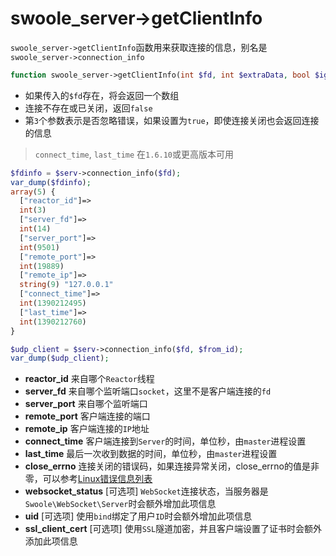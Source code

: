 # swoole_server->getClientInfo

 `swoole_server->getClientInfo`函数用来获取连接的信息，别名是`swoole_server->connection_info`

```php
function swoole_server->getClientInfo(int $fd, int $extraData, bool $ignoreError = false)
```

* 如果传入的`$fd`存在，将会返回一个数组
* 连接不存在或已关闭，返回`false`
* 第`3`个参数表示是否忽略错误，如果设置为`true`，即使连接关闭也会返回连接的信息

> `connect_time`, `last_time` 在`1.6.10`或更高版本可用   

```php
$fdinfo = $serv->connection_info($fd);
var_dump($fdinfo);
array(5) {
  ["reactor_id"]=>
  int(3)
  ["server_fd"]=>
  int(14)
  ["server_port"]=>
  int(9501)
  ["remote_port"]=>
  int(19889)
  ["remote_ip"]=>
  string(9) "127.0.0.1"
  ["connect_time"]=>
  int(1390212495)
  ["last_time"]=>
  int(1390212760)
}

$udp_client = $serv->connection_info($fd, $from_id);
var_dump($udp_client);
```

* __reactor_id__ 来自哪个`Reactor`线程
* __server_fd__ 来自哪个监听端口`socket`，这里不是客户端连接的`fd`
* __server_port__ 来自哪个监听端口
* __remote_port__ 客户端连接的端口
* __remote_ip__ 客户端连接的`IP`地址
* __connect_time__ 客户端连接到`Server`的时间，单位秒，由`master`进程设置
* __last_time__ 最后一次收到数据的时间，单位秒，由`master`进程设置
* __close_errno__ 连接关闭的错误码，如果连接异常关闭，close_errno的值是非零，可以参考[Linux错误信息列表](https://wiki.swoole.com/wiki/page/172.html)
* __websocket_status__ [可选项] `WebSocket`连接状态，当服务器是`Swoole\WebSocket\Server`时会额外增加此项信息
* __uid__ [可选项] 使用`bind`绑定了用户`ID`时会额外增加此项信息
* __ssl_client_cert__ [可选项] 使用`SSL`隧道加密，并且客户端设置了证书时会额外添加此项信息